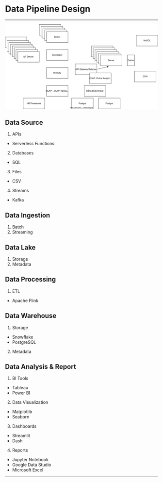 # Data Pipeline Design

---

![Data Pipeline](images/data-pipeline.drawio.svg)

## Data Source

1. APIs

- Serverless Functions

2. Databases

- SQL

3. Files

- CSV

4. Streams

- Kafka

## Data Ingestion

1. Batch
2. Streaming

## Data Lake

1. Storage
2. Metadata

## Data Processing

1. ETL

- Apache Flink

## Data Warehouse

1. Storage

- Snowflake
- PostgreSQL

2. Metadata

## Data Analysis & Report

1. BI Tools

- Tableau
- Power BI

2. Data Visualization

- Matplotlib
- Seaborn

3. Dashboards

- Streamlit
- Dash

4. Reports

- Jupyter Notebook
- Google Data Studio
- Microsoft Excel

---
